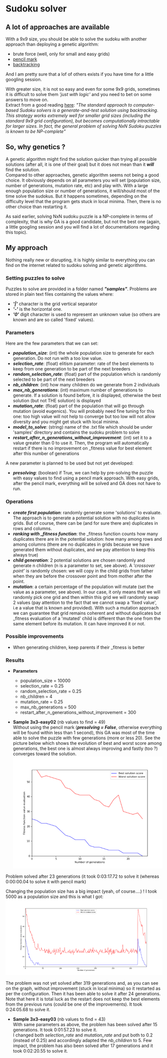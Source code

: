 # Sudoku solver
## A lot of approaches are available
With a 9x9 size, you should be able to solve the sudoku with another
approach than deploying a genetic algorithm:
* brute force (well, only for small and easy grids)
* [pencil mark](https://www.learn-sudoku.com/pencil-marks.html)
* [backtracking](https://www.geeksforgeeks.org/sudoku-backtracking-7/)  

And I am pretty sure that a lof of others exists if you have time for a little googling session.

With greater size, it is not so easy and even for some 9x9 grids, sometimes
it is difficult to solve them *'just with logic'* and you need to bet on some answers
to move on.  
Extract from a good reading [here](http://micsymposium.org/mics_2009_proceedings/mics2009_submission_66.pdf):
*"The standard approach to computer-based Sudoku solvers is a generate-and-test solution using
backtracking. This strategy works extremely well for smaller grid sizes (including the
standard 9x9 grid configuration), but becomes computationally intractable for larger sizes. In
fact, the general problem of solving NxN Sudoku puzzles is known to be NP-complete"*

## So, why genetics ?
A genetic algorithm might find the solution quicker than trying all possible
solutions (after all, it is one of their goal) but it does not mean than it ***will***
find the solution.    
Compared to other approaches, genetic algorithm seems not being a good choice.
It obviously depends on all parameters you will set (population size, number of
generations, mutation rate, etc) and play with. With a large enough population size or number of generations,
it will/should most of the time solve the sudokus. But it happens sometimes, depending
on the difficulty level that the program gets stuck in local minima.
Then, there is no other choice than restarting it.  

As said earlier, solving NxN sudoku puzzle is a NP-complete in terms of complexity, that is why GA is a
good candidate, but not the best one (again, a little googling session and you will find a lot of documentations
regarding this topic).

## My approach
Nothing really new or disrupting, it is highly similar to everything you can find on the internet related to
sudoku solving and genetic algorithms.

### Setting puzzles to solve  
Puzzles to solve are provided in a folder named ***"samples"***. Problems are stored
in plain text files containing the values where:
* ***'|'*** character is the grid vertical separator
* ***'-'*** is the horizontal one.
* ***'0'*** digit character is used to represent an unknown value (so others are known and are so called 'fixed' values). 

### Parameters
Here are the few parameters that we can set:
* ***population_size***: (int) the whole population size to generate for each generation. Do not run with a too low value.
* ***selection_rate***: (float) elitism parameter: rate of the best elements to keep from one generation to be part of
the next breeders
* ***random_selection_rate***: (float) part of the population which is randomly selected to be part of the next breeders
* ***nb_children***: (int) how many children do we generate from 2 individuals
* ***max_nb_generations***: (int) maximum number of generations to generate. If a solution is found before, it is 
displayed, otherwise the best solution (but not THE solution) is displayed
* ***mutation_rate***: (float) part of the population that will go through mutation (avoid eugenics). You will probably 
need fine tuning for this one: too high value will not help to converge but too low will not allow diversity and you
might get stuck with local minima.
* ***model_to_solve***: (string) name of the .txt file which should be under 'samples' directory and contains the sudoku
problem to solve
* ***restart_after_n_generations_without_improvement***: (int) set it to a value greater than 0 to use it. Then, the
program will automatically restart if there is no improvement on _fitness value for best element after this number of
generations

A new parameter is planned to be used but not yet developed:
* ***presolving***: (boolean) if True, we can help by pre-solving the puzzle with easy values to find using a pencil
mark approach. With easy grids, after the pencil mark, everything will be solved and GA does not have to run.

### Operations
* ***create first population***: randomly generate some 'solutions' to evaluate. The approach is to generate a potential
solution with no duplicates in grids. But of course, there can be (and for sure there are) duplicates in rows and columns.
* ***ranking with _fitness function***: the _fitness function counts how many duplicates there are in the potential
solution: how many among rows and among columns (there are no duplicates in grids because we have generated them without
duplicates, and we pay attention to keep this always true)
* ***child generation***: 2 potential solutions are chosen randomly and generate n children (n is a parameter to set,
see above). A *'crossover point'* is randomly chosen: we will copy in the child grids from father when they are before 
the crossover point and from mother after the point.
* ***mutation***: a certain percentage of the population will mutate (set the value as a parameter, see above). In our
case, it only means that we will randomly pick one grid and then within this grid we will randomly swap 2 values (pay
attention to the fact that we cannot swap a 'fixed value', i.e a value that is known and provided). With such a
mutation approach we can guarantee that grid remains coherent and without duplicates but _fitness evaluation of a
'mutated' child is different than the one from the same element before its mutation. It can have improved it or not. 

### Possible improvements
* When generating children, keep parents if their _fitness is better

### Results
* **Parameters**  
    * population_size = 10000  
    * selection_rate = 0.25  
    * random_selection_rate = 0.25  
    * nb_children = 4  
    * mutation_rate = 0.25  
    * max_nb_generations = 500  
    * restart_after_n_generations_without_improvement = 300  

* **Sample 3x3-easy02** (nb values to find = 49)  
Without using the pencil mark (***presolving = False***, otherwise everything will be found within less than 1 second), this
GA was most of the time able to solve the puzzle with few generations (more or less 20).
See the picture below which shows the evolution of best and worst score among generations, the best one is almost always
improving and fastly (too ?) converges toward the solution.  
![3x3 grid easy02 population 10000](results/3x3-easy02-10000.png)  

Problem solved after 23 generations (it took 0:03:17.72 to solve it (whereas 0:00:00.04 to solve it with pencil mark)

Changing the population size has a big impact (yeah, of course....) ! I took 5000 as a population size and this is what
I got:  
![3x3 grid easy02 population 5000](results/3x3-easy02-5000.png)  

The problem was not yet solved after 319 generations and, as you can see on the graph, without improvement (stuck in local
minima) so it restarted as per the configuration. Then it has been able to solve it after 24 generations. Note that here
it is total luck as the restart does not keep the best elements from the previous runs (could be one of the improvements).
It took 0:24:05.68 to solve it.

* **Sample 3x3-easy03** (nb values to find = 43)  
With same parameters as above, the problem has been solved after 15 generations. It took 0:01:57.23 to solve it.  
I changed both *selection_rate* and *mutation_rate* and put both to 0.2 (instead of 0.25) and accordingly adapted the
*nb_children* to 5.
Few impact, the problem has also been solved after 17 generations and it took 0:02:20.55 to solve it.